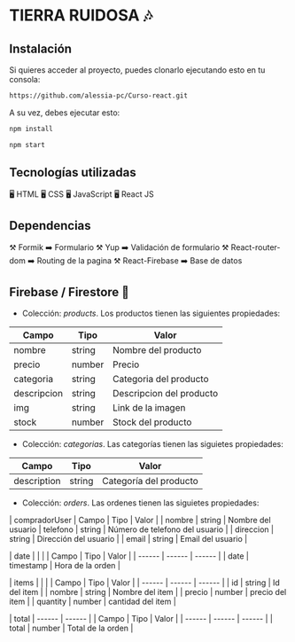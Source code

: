 <!-- # Proyecto React - Alessia Puga Cammuso

Soy Alessia Puga Cammuso y este es mi proyecto para el curso de React de CoderHouse. Mi proyecto se llama Tierra ruidosa y es una página en la cual encuentras productos que te llevan a vivir la musica de una manera increible! En el proyecto utilicé la libreria de routing y algunos hooks!
 -->

# TIERRA RUIDOSA 🎶

## Instalación

Si quieres acceder al proyecto, puedes clonarlo ejecutando esto en tu consola:

```sh
https://github.com/alessia-pc/Curso-react.git
```

A su vez, debes ejecutar esto: 

```sh
npm install
```

```sh
npm start
```

## Tecnologías utilizadas

🖥️ HTML
🖥️ CSS
🖥️ JavaScript
🖥️ React JS

## Dependencias

⚒️ Formik ➡️ Formulario 
⚒️ Yup ➡️ Validación de formulario
⚒️ React-router-dom ➡️ Routing de la pagina
⚒️ React-Firebase ➡️ Base de datos

## Firebase / Firestore 📁

- Colección: _products_. Los productos tienen las siguientes propiedades:

| Campo | Tipo | Valor |
| ------ | ------ | ------ |
| nombre | string | Nombre del producto |
| precio | number | Precio |
| categoria | string |  Categoria del producto |
| descripcion | string | Descripcion del producto |
| img | string | Link de la imagen |
| stock | number | Stock del producto |

- Colección: _categorias_. Las categorías tienen las siguietes propiedades: 

| Campo | Tipo | Valor |
| ------ | ------ | ------ |
| description | string | Categoría del producto |

- Colección: _orders_. Las ordenes tienen las siguietes propiedades:

| compradorUser 
| Campo | Tipo | Valor |
| nombre | string | Nombre del usuario
| telefono | string | Número de telefono del usuario |
| direccion | string | Dirección del usuario |
| email | string | Email del usuario |

| date |  |  |
| Campo | Tipo | Valor |
| ------ | ------ | ------ |
| date | timestamp | Hora de la orden |

| items |  |  |
| Campo | Tipo | Valor |
| ------ | ------ | ------ |
| id | string | Id del item |
| nombre | string | Nombre del item |
| precio | number | precio del item |
| quantity | number | cantidad del item |

| total | ------ | ------ |
| Campo | Tipo | Valor |
| ------ | ------ | ------ |
| total | number | Total de la orden |



